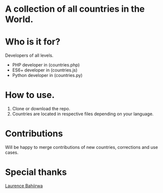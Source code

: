 # A collection of all countries in the World.

# Who is it for?
Developers of all levels.

- PHP developer in (countries.php)
- ES6+ developer in (countries.js)
- Python developer in (countries.py)

# How to use.
1. Clone or download the repo.
2. Countries are located in respective files depending on your language.

# Contributions
Will be happy to merge contributions of new countries, corrections and use cases.

# Special thanks
[Laurence Bahiirwa](https://github.com/bahiirwa)
